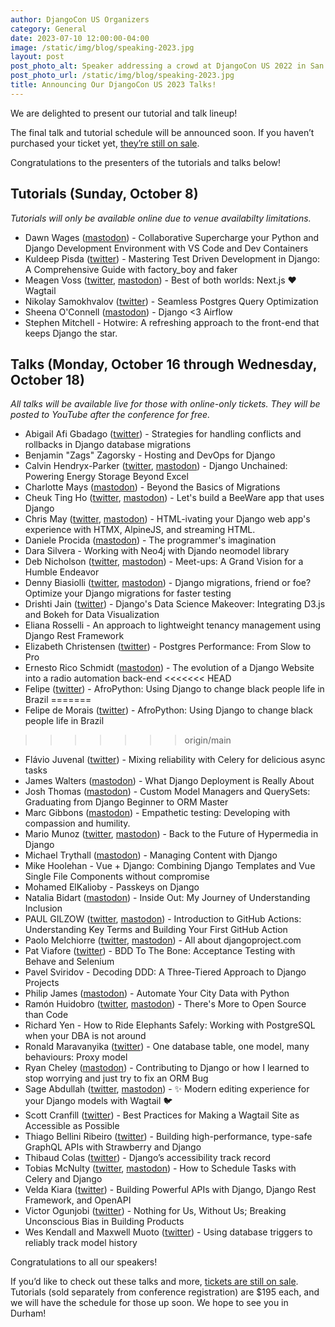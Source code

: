 ```yaml
---
author: DjangoCon US Organizers
category: General
date: 2023-07-10 12:00:00-04:00
image: /static/img/blog/speaking-2023.jpg
layout: post
post_photo_alt: Speaker addressing a crowd at DjangoCon US 2022 in San Diego
post_photo_url: /static/img/blog/speaking-2023.jpg
title: Announcing Our DjangoCon US 2023 Talks!
---
```


We are delighted to present our tutorial and talk lineup!

The final talk and tutorial schedule will be announced soon. If you haven’t purchased your ticket yet, [they’re still on sale]({{site.ticket_link}}).

Congratulations to the presenters of the tutorials and talks below!

## Tutorials (Sunday, October 8)

_Tutorials will only be available online due to venue availabilty limitations._

-   Dawn Wages ([mastodon](https://mastodon.online/@bajoranengineer)) - Collaborative Supercharge your Python and Django Development Environment with VS Code and Dev Containers
-   Kuldeep Pisda ([twitter](https://twitter.com/KdPisda)) - Mastering Test Driven Development in Django: A Comprehensive Guide with factory_boy and faker
-   Meagen Voss ([twitter](https://twitter.com/meagenvoss), [mastodon](https://fosstodon.org/@vossisboss)) - Best of both worlds: Next.js ❤️ Wagtail
-   Nikolay Samokhvalov ([twitter](https://twitter.com/samokhvalov)) - Seamless Postgres Query Optimization
-   Sheena O'Connell ([mastodon](https://mastodon.social/@sheenarbw)) - Django <3 Airflow
-   Stephen Mitchell - Hotwire: A refreshing approach to the front-end that keeps Django the star.

## Talks (Monday, October 16 through Wednesday, October 18)

_All talks will be available live for those with online-only tickets. They will be posted to YouTube after the conference for free._

-   Abigail Afi Gbadago ([twitter](https://twitter.com/afi_maame)) - Strategies for handling conflicts and rollbacks in Django database migrations
-   Benjamin "Zags" Zagorsky - Hosting and DevOps for Django
-   Calvin Hendryx-Parker ([twitter](https://twitter.com/calvinhp), [mastodon](https://fosstodon.org/@calvinhp)) - Django Unchained: Powering Energy Storage Beyond Excel
-   Charlotte Mays ([mastodon](https://hachyderm.io/@charlotte)) - Beyond the Basics of Migrations
-   Cheuk Ting Ho ([twitter](https://twitter.com/cheukting_ho), [mastodon](https://fosstodon.org/@cheukting_ho)) - Let's build a BeeWare app that uses Django
-   Chris May ([twitter](https://twitter.com/_chrismay), [mastodon](https://fosstodon.org/@_chrismay)) - HTML-ivating your Django web app's experience with HTMX, AlpineJS, and streaming HTML.
-   Daniele Procida ([mastodon](https://mastodon.online/@EvilDMP)) - The programmer's imagination
-   Dara Silvera - Working with Neo4j with Djando neomodel library
-   Deb Nicholson ([twitter](https://twitter.com/baconandcoconut), [mastodon](https://freeradical.zone/@baconandcoconut)) - Meet-ups: A Grand Vision for a Humble Endeavor
-   Denny Biasiolli ([twitter](https://twitter.com/dennybiasiolli), [mastodon](https://mastodon.uno/@dennybiasiolli)) - Django migrations, friend or foe? Optimize your Django migrations for faster testing
-   Drishti Jain ([twitter](https://twitter.com/drishtijjain)) - Django's Data Science Makeover: Integrating D3.js and Bokeh for Data Visualization
-   Eliana Rosselli - An approach to lightweight tenancy management using Django Rest Framework
-   Elizabeth Christensen ([twitter](https://twitter.com/sqlliz)) - Postgres Performance: From Slow to Pro
-   Ernesto Rico Schmidt ([mastodon](https://hachyderm.io/@eigenwijsje)) - The evolution of a Django Website into a radio automation back-end
<<<<<<< HEAD
-   Felipe ([twitter](https://twitter.com/felipedemorais_)) - AfroPython: Using Django to change black people life in Brazil
=======
-   Felipe de Morais ([twitter](https://twitter.com/felipedemorais_)) - AfroPython: Using Django to change black people life in Brazil
>>>>>>> origin/main
-   Flávio Juvenal ([twitter](https://twitter.com/flaviojuvenal)) - Mixing reliability with Celery for delicious async tasks
-   James Walters ([mastodon](https://fosstodon.org/@jameswalters)) - What Django Deployment is Really About
-   Josh Thomas ([mastodon](https://joshthomas.dev/@josh)) - Custom Model Managers and QuerySets: Graduating from Django Beginner to ORM Master
-   Marc Gibbons ([mastodon](https://mastodon.social/@marcgibbons)) - Empathetic testing: Developing with compassion and humility.
-   Mario Munoz ([twitter](https://twitter.com/PythonByNight), [mastodon](https://fosstodon.org/@pythonbynight)) - Back to the Future of Hypermedia in Django
-   Michael Trythall ([mastodon](https://mastodon.yupgup.com/@michael)) - Managing Content with Django
-   Mike Hoolehan - Vue + Django: Combining Django Templates and Vue Single File Components without compromise
-   Mohamed ElKalioby - Passkeys on Django
-   Natalia Bidart ([mastodon](https://fosstodon.org/@nessita)) - Inside Out: My Journey of Understanding Inclusion
-   PAUL GILZOW ([twitter](https://twitter.com/gilzow), [mastodon](https://higheredweb.social/@gilzow)) - Introduction to GitHub Actions: Understanding Key Terms and Building Your First GitHub Action
-   Paolo Melchiorre ([twitter](https://twitter.com/pauloxnet), [mastodon](https://fosstodon.org/@paulox)) - All about djangoproject.com
-   Pat Viafore ([twitter](https://twitter.com/PatViaforever)) - BDD To The Bone: Acceptance Testing with Behave and Selenium
-   Pavel Sviridov - Decoding DDD: A Three-Tiered Approach to Django Projects
-   Philip James ([mastodon](https://phildini.net/@phildini)) - Automate Your City Data with Python
-   Ramón Huidobro ([twitter](https://twitter.com/hola_soy_milk), [mastodon](https://hola-soy-milk.online/@ramon)) - There's More to Open Source than Code
-   Richard Yen - How to Ride Elephants Safely: Working with PostgreSQL when your DBA is not around
-   Ronald Maravanyika ([twitter](https://twitter.com/ronn_zw)) - One database table, one model, many behaviours: Proxy model
-   Ryan Cheley ([mastodon](https://mastodon.social/@ryancheley)) - Contributing to Django or how I learned to stop worrying and just try to fix an ORM Bug
-   Sage Abdullah ([twitter](https://twitter.com/laymonage), [mastodon](https://fosstodon.org/@laymonage)) - ✨ Modern editing experience for your Django models with Wagtail 🐦
-   Scott Cranfill ([twitter](https://twitter.com/scott_ish)) - Best Practices for Making a Wagtail Site as Accessible as Possible
-   Thiago Bellini Ribeiro ([twitter](https://twitter.com/_bellini666)) - Building high-performance, type-safe GraphQL APIs with Strawberry and Django
-   Thibaud Colas ([twitter](https://twitter.com/thibaud_colas)) - Django’s accessibility track record
-   Tobias McNulty ([twitter](https://twitter.com/tobiasmcnulty), [mastodon](https://fosstodon.org/@tobiasmcnulty)) - How to Schedule Tasks with Celery and Django
-   Velda Kiara ([twitter](https://twitter.com/VeldaKiara)) - Building Powerful APIs with Django, Django Rest Framework, and OpenAPI
-   Victor Ogunjobi ([twitter](https://twitter.com/chemicopy_)) - Nothing for Us, Without Us; Breaking Unconscious Bias in Building Products
-   Wes Kendall and Maxwell Muoto ([twitter](https://twitter.com/maxmuoto)) - Using database triggers to reliably track model history

Congratulations to all our speakers!

If you’d like to check out these talks and more, [tickets are still on sale]({{site.ticket_link}}). Tutorials (sold separately from conference registration) are $195 each, and we will have the schedule for those up soon. We hope to see you in Durham!
